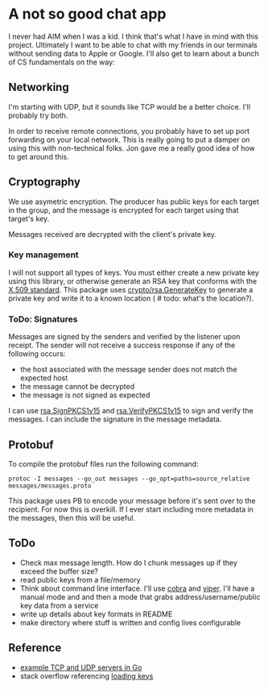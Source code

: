 
# A not so good chat app

I never had AIM when I was a kid.
I think that's what I have in mind with this project.
Ultimately I want to be able to chat with my friends in our terminals
without sending data to Apple or Google.
I'll also get to learn about a bunch of CS fundamentals on the way:

## Networking

I'm starting with UDP, but it sounds like TCP would be a better choice.
I'll probably try both.

In order to receive remote connections, you probably have to set up
port forwarding on your local network.
This is really going to put a damper on using this with non-technical folks.
Jon gave me a really good idea of how to get around this.

## Cryptography

We use asymetric encryption.
The producer has public keys for each target in the group,
and the message is encrypted for each target using that target's key.

Messages received are decrypted with the client's private key.

### Key management

I will not support all types of keys.
You must either create a new private key using this library,
or otherwise generate an RSA key that conforms with
the [X.509 standard](https://en.wikipedia.org/wiki/X.509).
This package uses [crypto/rsa.GenerateKey](https://pkg.go.dev/crypto/rsa#GenerateKey)
to generate a private key and write it to a known location ( # todo: what's the location?).

### ToDo: Signatures
Messages are signed by the senders and verified by the listener upon receipt.
The sender will not receive a success response if any of the following occurs:

- the host associated with the message sender does not match the expected host
- the message cannot be decrypted
- the message is not signed as expected

I can use [rsa.SignPKCS1v15](https://pkg.go.dev/crypto/rsa#SignPKCS1v15) and
[rsa.VerifyPKCS1v15](https://pkg.go.dev/crypto/rsa#VerifyPKCS1v15)
to sign and verify the messages.
I can include the signature in the message metadata.


## Protobuf

To compile the protobuf files run the following command:

```shell
protoc -I messages --go_out messages --go_opt=paths=source_relative messages/messages.proto
```

This package uses PB to encode your message before it's sent over to the recipient.
For now this is overkill.
If I ever start including more metadata in the messages, then this will be useful.

## ToDo

- Check max message length.
How do I chunk messages up if they exceed the buffer size?
- read public keys from a file/memory
- Think about command line interface.
I'll use [cobra](https://github.com/spf13/cobra/) and [viper](https://github.com/spf13/viper).
I'll have a manual mode and and then a mode that grabs address/username/public key data from a service
- write up details about key formats in README
- make directory where stuff is written and config lives configurable


## Reference

- [example TCP and UDP servers in Go](https://www.linode.com/docs/guides/developing-udp-and-tcp-clients-and-servers-in-go/)
- stack overflow referencing
[loading keys](https://stackoverflow.com/questions/13555085/save-and-load-crypto-rsa-privatekey-to-and-from-the-disk)
